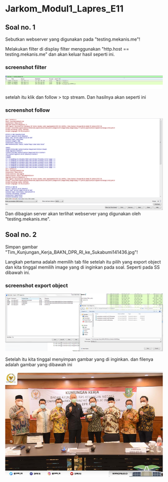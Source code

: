 # Jarkom_Modul1_Lapres_E11

## Soal no. 1

Sebutkan webserver yang digunakan pada "testing.mekanis.me"!

Melakukan filter di display filter menggunakan "http.host == testing.mekanis.me" dan akan keluar hasil seperti ini.

### screenshot filter
![No 1](/Screenshot/1A.PNG)

setelah itu klik dan follow > tcp stream. Dan hasilnya akan seperti ini

### screenshot follow
![No 1](/Screenshot/1B.PNG)
Dan dibagian server akan terlihat webserver yang digunakan oleh "testing.mekanis.me".

## Soal no. 2

Simpan gambar "Tim_Kunjungan_Kerja_BAKN_DPR_RI_ke_Sukabumi141436.jpg"!

Langkah pertama adalah memilih tab file setelah itu pilih yang export object dan kita tinggal memilih image yang di inginkan pada soal. Seperti pada SS dibawah ini.

### screenshot export object
![No 2](/screenshot/2.PNG)

Setelah itu kita tinggal menyimpan gambar yang di inginkan. dan filenya adalah gambar yang dibawah ini

![No 2](/screenshot/2B.jpg)
